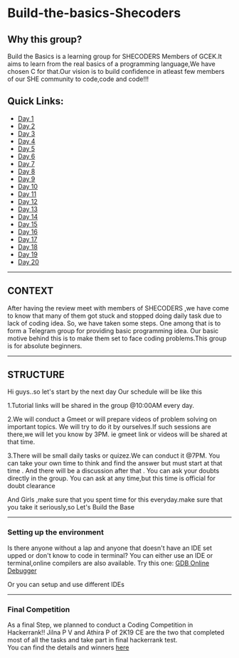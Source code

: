 # Build-the-basics-Shecoders

## Why this group?

Build  the Basics is a learning group for SHECODERS Members of GCEK.It aims to learn from the real basics of a programming language,We have chosen C for that.Our vision is to build confidence in atleast few members of our SHE community to code,code and code!!!

## Quick Links:

- [Day 1](Task_&_Tutorial/Day1.md)
- [Day 2](Task_&_Tutorial/Day2.md)
- [Day 3](Task_&_Tutorial/Day3.md)
- [Day 4](Task_&_Tutorial/Day4.md)
- [Day 5](Task_&_Tutorial/Day5.md)
- [Day 6](Task_&_Tutorial/Day6.md)
- [Day 7](Task_&_Tutorial/Day7.md)
- [Day 8](Task_&_Tutorial/Day8.md)
- [Day 9](Task_&_Tutorial/Day9.md)
- [Day 10](Task_&_Tutorial/Day10.md)
- [Day 11](Task_&_Tutorial/Day11.md)
- [Day 12](Task_&_Tutorial/Day12.md)
- [Day 13](Task_&_Tutorial/Day13.md)
- [Day 14](Task_&_Tutorial/Day14.md)
- [Day 15](Task_&_Tutorial/Day15.md)
- [Day 16](Task_&_Tutorial/Day16.md)
- [Day 17](Task_&_Tutorial/Day17.md)
- [Day 18](Task_&_Tutorial/Day18.md)
- [Day 19](Task_&_Tutorial/Day19.md)
- [Day 20](Task_&_Tutorial/Day20.md)

----

## CONTEXT

After having the review meet with members of SHECODERS ,we have come to know that many of them got stuck and stopped doing daily task due to lack of coding idea.
So, we have taken some steps.
One among that is to form a Telegram group for providing basic programming idea.
Our basic motive behind this is to make them set to face coding problems.This group is for absolute beginners.

----
## STRUCTURE

Hi guys..so let's start by the next day
Our schedule will be like this

1.Tutorial links will be shared in the group @10:00AM every day.

2.We will conduct a Gmeet or will prepare videos of problem solving on important topics.
We will try to do it by ourselves.If such sessions are there,we will let you know by 3PM.
ie gmeet link or videos will be shared at that time.

3.There will be small daily  tasks or quizez.We can conduct it @7PM.
You can take your own time to think and find the answer but must start at that time .
And there will be a discussion after that . You can ask your doubts directly in the group.
You can ask at any time,but this time is official for doubt clearance

And Girls ,make sure that you spent time for this everyday.make sure that you take it seriously,so
Let's Build the Base

----
### Setting up the environment

Is there anyone without a lap and anyone that doesn't have an IDE set upped or don't know to code in terminal?
You can either use an IDE or terminal,online compilers are also available.
Try this one:
[GDB Online Debugger](https://www.onlinegdb.com/online_c_compiler)

Or you can setup and use different IDEs

----
### Final Competition

As a final Step, we planned to conduct a Coding Competition in Hackerrank!!
Jilna P V and Athira P of 2K19 CE are the two that completed most of all the tasks and take part in final hackerrank test.  
You can find the details and winners [here](competition.md)

